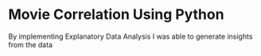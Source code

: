 # Movie Correlation Using Python
By implementing Explanatory Data Analysis I was able to generate insights from the data
